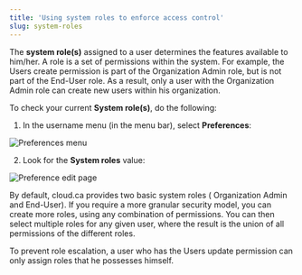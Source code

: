 ```yaml
---
title: 'Using system roles to enforce access control'
slug: system-roles
---
```



The **system role(s)** assigned to a user determines the features available to him/her. A role is a set of permissions within the system. For example, the  Users create permission is part of the Organization Admin role, but is not part of the End-User role. As a result, only a user with the Organization Admin role can create new users within his organization.

To check your current **System role(s)**, do the following:

1. In the username menu (in the menu bar), select **Preferences**:

![Preferences menu](preferences-en.jpg)

2. Look for the **System roles** value:

![Preference edit page](preferences-edit-en.jpg)

By default, cloud.ca provides two basic system roles ( Organization Admin and End-User). If you require a more granular security model, you can create more roles, using any combination of permissions. You can then select multiple roles for any given user, where the result is the union of all permissions of the different roles.

To prevent role escalation, a user who has the Users update permission can only assign roles that he possesses himself.
